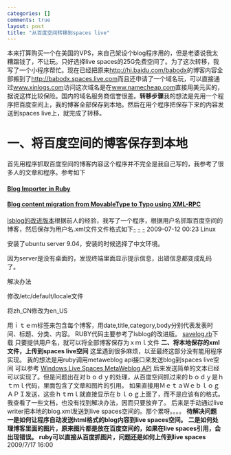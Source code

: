 ```yaml
--- 
categories: []
comments: true
layout: post
title: "从百度空间转移到spaces live"
---
```

<div id="msgcns!4986F8F322CC617B!651" class="bvMsg">本来打算购买一个在美国的VPS，来自己架设个blog程序用的，但是老婆说我太糟蹋钱了，不让玩。只好选择live spaces的25G免费空间了。为了这次转移，我写了一个小程序帮忙。现在已经把原来<a href="http://hi.baidu.com/babodx">http://hi.baidu.com/babodx</a>的博客内容全部搬到了<a href="http://babodx.spaces.live.com/">http://babodx.spaces.live.com</a>而且还申请了一个域名玩，可以直接通过<a href="http://www.xinlogs.com/">www.xinlogs.com</a>访问这次域名是在<a href="http://www.namecheap.com/">www.namecheap.com</a>直接用美元买的，据说这样比较保险。国内的域名服务商信誉很差。<strong>转移步骤</strong>我的想法是先用一个程序把百度空间上，我的博客全部保存到本地。然后在用个程序把保存下来的内容发送到spaces live上，就完成了转移。<h1><strong>一、将百度空间的博客保存到本地</strong></h1>首先用程序抓取百度空间的博客内容这个程序并不完全是我自己写的，我参考了很多人的文章和程序。参考如下<h4><a href="http://www.agileprogrammer.com/dotnetguy/articles/BlogImporterInRuby.aspx">Blog Importer in Ruby</a></h4>
<h4><a href="http://crafterm.net/blog/articles/2006/09/22/blog-content-migration-from-movabletype-to-typo-using-xml-rpc">Blog content migration from MovableType to Typo using XML-RPC</a></h4>
<a href="http://cxc200026.blog.163.com/blog/static/342686720092895235567/">lsblog的改进版本</a>根据前人的经验，我写了一个程序，根据用户名抓取百度空间的博客，然后保存为用户名.xml文件文件格式如下<a href="http://babodx.spaces.live.com/default.aspx?_c01_BlogPart=blogentry&_c=BlogPart&handle=cns!4986F8F322CC617B!651#">-</a> <baidu_space total="<strong>70</strong>" id="<strong>babodx</strong>" pagecnt="<strong>7</strong>"> <a href="http://babodx.spaces.live.com/default.aspx?_c01_BlogPart=blogentry&_c=BlogPart&handle=cns!4986F8F322CC617B!651#">-</a> <page blogcnt="<strong>10</strong>" index="<strong>0</strong>"> <a href="http://babodx.spaces.live.com/default.aspx?_c01_BlogPart=blogentry&_c=BlogPart&handle=cns!4986F8F322CC617B!651#">-</a> <item href="<strong>http://hi.baidu.com/babodx/blog/item/fb1ebcb14ea2075d08230218.html</strong>"> <date>2009-07-12 00:23</date> <title>ubuntu server 9.04 终端乱码问题</title> <category>Linux</category> <body><p>安装了ubuntu server 9.04，安装的时候选择了中文环境。</p> <p>因为server是没有桌面的，发现终端里面显示提示信息，出错信息都变成乱码了。</p> <p>解决办法</p> <p>修改/etc/default/locale文件</p> <p>将zh_CN修改为en_US</p></body> </item> 用ｉｔｅｍ标签来包含每个博客，用date,title,category,body分别代表发表时间、标题、分类、内容。 RUBY代码主要参考了lsblog的改进版。 <a href="http://cid-4986f8f322cc617b.skydrive.live.com/self.aspx/.Public/saveblog.rb">savelog.rb</a>下载 只要提供用户名，就可以将全部博客保存为ｘｍｌ文件 <strong>二、将本地保存的xml文件，上传到spaces live空间</strong> 这里遇到很多麻烦，以至最终这部分没有能用程序实现。 我的想法是用ruby调用metaweblog api接口来发送blog到spaces live空间 可以参考 <a href="http://msdn.microsoft.com/en-us/library/bb259702.aspx">Windows Live Spaces MetaWeblog API</a> 后来发送简单的文本已经可以实现了。但是问题出在对ｂｏｄｙ的处理，从百度空间抓过来的ｂｏｄｙ是ｈｔｍｌ代码，里面包含了文章和图片的引用。 如果直接用ＭｅｔａＷｅｂｌｏｇ　ＡＰＩ发送，这些ｈｔｍｌ就直接显示在ｂｌｏｇ上面了，而不是应该有的格式。 我查看了一些文档，也没有找到解决办法，因而只要放弃了。 后来是手动通过live writer把本地的blog.xml发送到live spaces空间的。那个累呀。。。。 <strong>待解决问题</strong> <strong>一是如何让程序自动发送html格式的blog内容到live spaces空间。</strong> <strong>二是如何处理博客里面的图片，原来图片都是放在百度空间的，如果在live spaces引用，会出现错误。</strong> <strong>ruby可以直接从百度抓图片，问题还是如何上传到live spaces</strong> </div>
<div class="footerLinks">2009/7/17 16:00 </div>
